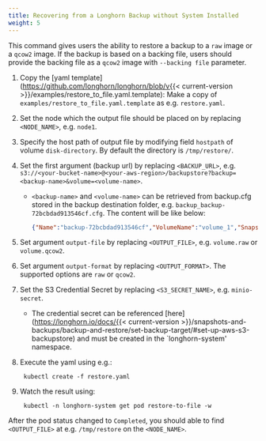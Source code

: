 ```yaml
---
title: Recovering from a Longhorn Backup without System Installed
weight: 5
---
```


This command gives users the ability to restore a backup to a `raw` image or a `qcow2` image. If the backup is based on a backing file, users should provide the backing file as a `qcow2` image with `--backing file` parameter.

1. Copy the [yaml template](https://github.com/longhorn/longhorn/blob/v{{< current-version >}}/examples/restore_to_file.yaml.template): Make a copy of `examples/restore_to_file.yaml.template` as e.g. `restore.yaml`.
    
2. Set the node which the output file should be placed on by replacing `<NODE_NAME>`, e.g. `node1`.

3. Specify the host path of output file by modifying field `hostpath` of volume `disk-directory`. By default the directory is `/tmp/restore/`.

4. Set the first argument (backup url) by replacing `<BACKUP_URL>`, e.g. `s3://<your-bucket-name>@<your-aws-region>/backupstore?backup=<backup-name>&volume=<volume-name>`.

    - `<backup-name>` and `<volume-name>` can be retrieved from backup.cfg stored in the backup destination folder, e.g. `backup_backup-72bcbdad913546cf.cfg`. The content will be like below: 

        ```json
        {"Name":"backup-72bcbdad913546cf","VolumeName":"volume_1","SnapshotName":"79758033-a670-4724-906f-41921f53c475"}
        ```

5. Set argument `output-file` by replacing `<OUTPUT_FILE>`, e.g. `volume.raw` or `volume.qcow2`.

6. Set argument `output-format` by replacing `<OUTPUT_FORMAT>`. The supported options are `raw` or `qcow2`.

7. Set the S3 Credential Secret by replacing `<S3_SECRET_NAME>`, e.g. `minio-secret`.  

    - The credential secret can be referenced [here](https://longhorn.io/docs/{{< current-version >}}/snapshots-and-backups/backup-and-restore/set-backup-target/#set-up-aws-s3-backupstore) and must be created in the `longhorn-system' namespace.

8. Execute the yaml using e.g.:

        kubectl create -f restore.yaml

9. Watch the result using:

        kubectl -n longhorn-system get pod restore-to-file -w

After the pod status changed to `Completed`, you should able to find `<OUTPUT_FILE>` at e.g. `/tmp/restore` on the `<NODE_NAME>`.
